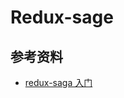 # Redux-sage

## 参考资料

-   [redux-saga 入门](https://mp.weixin.qq.com/s?__biz=Mzg4OTA0OTMwMw==&mid=2247483730&idx=1&sn=f524d427489d0d699a400a2c7a01ce28&chksm=cff098eaf88711fcbf96790fec39b94dbc572a28d5d723c51d65af96b9d5bad7877e18cd8443&mpshare=1&scene=1&srcid=&sharer_sharetime=1570495721942&sharer_shareid=778ad5bf3b27e0078eb105d7277263f6#rd)
